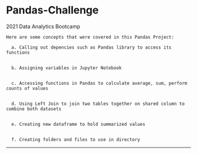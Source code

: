 # Pandas-Challenge
2021 Data Analytics Bootcamp


    Here are some concepts that were covered in this Pandas Project:

      a. Calling out depencies such as Pandas library to access its functions
      
      
      b. Assigning variables in Jupyter Notebook


      c. Accessing functions in Pandas to calculate average, sum, perform counts of values


      d. Using Left Join to join two tables together on shared column to combine both datasets


      e. Creating new dataframe to hold summarized values


      f. Creating folders and files to use in directory
      
-----------------------------------------------------------------------------------------------------------------------------------------
